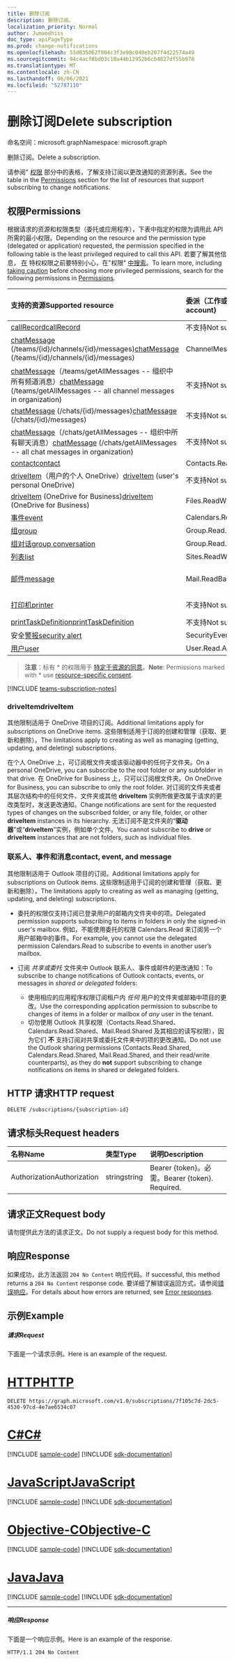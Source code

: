 ```yaml
---
title: 删除订阅
description: 删除订阅。
localization_priority: Normal
author: Jumaodhiss
doc_type: apiPageType
ms.prod: change-notifications
ms.openlocfilehash: 53d835062f004c3f3e98c040eb207f4d22574a49
ms.sourcegitcommit: 94c4acf8bd03c10a44b12952b6cb4827df55b978
ms.translationtype: MT
ms.contentlocale: zh-CN
ms.lasthandoff: 06/06/2021
ms.locfileid: "52787110"
---
```

# <a name="delete-subscription"></a><span data-ttu-id="78409-103">删除订阅</span><span class="sxs-lookup"><span data-stu-id="78409-103">Delete subscription</span></span>

<span data-ttu-id="78409-104">命名空间：microsoft.graph</span><span class="sxs-lookup"><span data-stu-id="78409-104">Namespace: microsoft.graph</span></span>

<span data-ttu-id="78409-105">删除订阅。</span><span class="sxs-lookup"><span data-stu-id="78409-105">Delete a subscription.</span></span>

<span data-ttu-id="78409-106">请参阅" [权限](#permissions) 部分中的表格，了解支持订阅以更改通知的资源列表。</span><span class="sxs-lookup"><span data-stu-id="78409-106">See the table in the [Permissions](#permissions) section for the list of resources that support subscribing to change notifications.</span></span>

## <a name="permissions"></a><span data-ttu-id="78409-107">权限</span><span class="sxs-lookup"><span data-stu-id="78409-107">Permissions</span></span>

<span data-ttu-id="78409-108">根据请求的资源和权限类型（委托或应用程序），下表中指定的权限为调用此 API 所需的最小权限。</span><span class="sxs-lookup"><span data-stu-id="78409-108">Depending on the resource and the permission type (delegated or application) requested, the permission specified in the following table is the least privileged required to call this API.</span></span> <span data-ttu-id="78409-109">若要了解其他信息， [在](/graph/auth/auth-concepts#best-practices-for-requesting-permissions) 特权权限之前要特别小心，在"权限" [中搜索](/graph/permissions-reference)。</span><span class="sxs-lookup"><span data-stu-id="78409-109">To learn more, including [taking caution](/graph/auth/auth-concepts#best-practices-for-requesting-permissions) before choosing more privileged permissions, search for the following permissions in [Permissions](/graph/permissions-reference).</span></span>

| <span data-ttu-id="78409-110">支持的资源</span><span class="sxs-lookup"><span data-stu-id="78409-110">Supported resource</span></span> | <span data-ttu-id="78409-111">委派（工作或学校帐户）</span><span class="sxs-lookup"><span data-stu-id="78409-111">Delegated (work or school account)</span></span> | <span data-ttu-id="78409-112">委派（个人 Microsoft 帐户）</span><span class="sxs-lookup"><span data-stu-id="78409-112">Delegated (personal Microsoft account)</span></span> | <span data-ttu-id="78409-113">应用程序</span><span class="sxs-lookup"><span data-stu-id="78409-113">Application</span></span> |
|:-----|:-----|:-----|:-----|
|[<span data-ttu-id="78409-114">callRecord</span><span class="sxs-lookup"><span data-stu-id="78409-114">callRecord</span></span>](../resources/callrecords-callrecord.md) | <span data-ttu-id="78409-115">不支持</span><span class="sxs-lookup"><span data-stu-id="78409-115">Not supported</span></span> | <span data-ttu-id="78409-116">不支持</span><span class="sxs-lookup"><span data-stu-id="78409-116">Not supported</span></span> | <span data-ttu-id="78409-117">CallRecords.Read.All</span><span class="sxs-lookup"><span data-stu-id="78409-117">CallRecords.Read.All</span></span> |
|<span data-ttu-id="78409-118">[chatMessage](../resources/chatmessage.md) (/teams/{id}/channels/{id}/messages)</span><span class="sxs-lookup"><span data-stu-id="78409-118">[chatMessage](../resources/chatmessage.md) (/teams/{id}/channels/{id}/messages)</span></span> | <span data-ttu-id="78409-119">ChannelMessage.Read.All</span><span class="sxs-lookup"><span data-stu-id="78409-119">ChannelMessage.Read.All</span></span> | <span data-ttu-id="78409-120">不支持</span><span class="sxs-lookup"><span data-stu-id="78409-120">Not supported</span></span> |  <span data-ttu-id="78409-121">ChannelMessage.Read.Group\*、ChannelMessage.Read.All</span><span class="sxs-lookup"><span data-stu-id="78409-121">ChannelMessage.Read.Group\*, ChannelMessage.Read.All</span></span>  |
|<span data-ttu-id="78409-122">[chatMessage](../resources/chatmessage.md)（/teams/getAllMessages -- 组织中所有频道消息）</span><span class="sxs-lookup"><span data-stu-id="78409-122">[chatMessage](../resources/chatmessage.md) (/teams/getAllMessages -- all channel messages in organization)</span></span> | <span data-ttu-id="78409-123">不支持</span><span class="sxs-lookup"><span data-stu-id="78409-123">Not supported</span></span> | <span data-ttu-id="78409-124">不支持</span><span class="sxs-lookup"><span data-stu-id="78409-124">Not supported</span></span> | <span data-ttu-id="78409-125">ChannelMessage.Read.All</span><span class="sxs-lookup"><span data-stu-id="78409-125">ChannelMessage.Read.All</span></span>  |
|<span data-ttu-id="78409-126">[chatMessage](../resources/chatmessage.md) (/chats/{id}/messages)</span><span class="sxs-lookup"><span data-stu-id="78409-126">[chatMessage](../resources/chatmessage.md) (/chats/{id}/messages)</span></span> | <span data-ttu-id="78409-127">不支持</span><span class="sxs-lookup"><span data-stu-id="78409-127">Not supported</span></span> | <span data-ttu-id="78409-128">不支持</span><span class="sxs-lookup"><span data-stu-id="78409-128">Not supported</span></span> | <span data-ttu-id="78409-129">Chat.Read.All</span><span class="sxs-lookup"><span data-stu-id="78409-129">Chat.Read.All</span></span>  |
|<span data-ttu-id="78409-130">[chatMessage](../resources/chatmessage.md)（/chats/getAllMessages -- 组织中所有聊天消息）</span><span class="sxs-lookup"><span data-stu-id="78409-130">[chatMessage](../resources/chatmessage.md) (/chats/getAllMessages -- all chat messages in organization)</span></span> | <span data-ttu-id="78409-131">不支持</span><span class="sxs-lookup"><span data-stu-id="78409-131">Not supported</span></span> | <span data-ttu-id="78409-132">不支持</span><span class="sxs-lookup"><span data-stu-id="78409-132">Not supported</span></span> | <span data-ttu-id="78409-133">Chat.Read.All</span><span class="sxs-lookup"><span data-stu-id="78409-133">Chat.Read.All</span></span>  |
|[<span data-ttu-id="78409-134">contact</span><span class="sxs-lookup"><span data-stu-id="78409-134">contact</span></span>](../resources/contact.md) | <span data-ttu-id="78409-135">Contacts.Read</span><span class="sxs-lookup"><span data-stu-id="78409-135">Contacts.Read</span></span> | <span data-ttu-id="78409-136">Contacts.Read</span><span class="sxs-lookup"><span data-stu-id="78409-136">Contacts.Read</span></span> | <span data-ttu-id="78409-137">Contacts.Read</span><span class="sxs-lookup"><span data-stu-id="78409-137">Contacts.Read</span></span> |
|<span data-ttu-id="78409-138">[driveItem](../resources/driveitem.md)（用户的个人 OneDrive）</span><span class="sxs-lookup"><span data-stu-id="78409-138">[driveItem](../resources/driveitem.md) (user's personal OneDrive)</span></span> | <span data-ttu-id="78409-139">不支持</span><span class="sxs-lookup"><span data-stu-id="78409-139">Not supported</span></span> | <span data-ttu-id="78409-140">Files.ReadWrite</span><span class="sxs-lookup"><span data-stu-id="78409-140">Files.ReadWrite</span></span> | <span data-ttu-id="78409-141">不支持</span><span class="sxs-lookup"><span data-stu-id="78409-141">Not supported</span></span> |
|<span data-ttu-id="78409-142">[driveItem](../resources/driveitem.md) (OneDrive for Business)</span><span class="sxs-lookup"><span data-stu-id="78409-142">[driveItem](../resources/driveitem.md) (OneDrive for Business)</span></span> | <span data-ttu-id="78409-143">Files.ReadWrite.All</span><span class="sxs-lookup"><span data-stu-id="78409-143">Files.ReadWrite.All</span></span> | <span data-ttu-id="78409-144">不支持</span><span class="sxs-lookup"><span data-stu-id="78409-144">Not supported</span></span> | <span data-ttu-id="78409-145">Files.ReadWrite.All</span><span class="sxs-lookup"><span data-stu-id="78409-145">Files.ReadWrite.All</span></span> |
|[<span data-ttu-id="78409-146">事件</span><span class="sxs-lookup"><span data-stu-id="78409-146">event</span></span>](../resources/event.md) | <span data-ttu-id="78409-147">Calendars.Read</span><span class="sxs-lookup"><span data-stu-id="78409-147">Calendars.Read</span></span> | <span data-ttu-id="78409-148">Calendars.Read</span><span class="sxs-lookup"><span data-stu-id="78409-148">Calendars.Read</span></span> | <span data-ttu-id="78409-149">Calendars.Read</span><span class="sxs-lookup"><span data-stu-id="78409-149">Calendars.Read</span></span> |
|[<span data-ttu-id="78409-150">组</span><span class="sxs-lookup"><span data-stu-id="78409-150">group</span></span>](../resources/group.md) | <span data-ttu-id="78409-151">Group.Read.All</span><span class="sxs-lookup"><span data-stu-id="78409-151">Group.Read.All</span></span> | <span data-ttu-id="78409-152">不支持</span><span class="sxs-lookup"><span data-stu-id="78409-152">Not supported</span></span> | <span data-ttu-id="78409-153">Group.Read.All</span><span class="sxs-lookup"><span data-stu-id="78409-153">Group.Read.All</span></span> |
|[<span data-ttu-id="78409-154">组对话</span><span class="sxs-lookup"><span data-stu-id="78409-154">group conversation</span></span>](../resources/conversation.md) | <span data-ttu-id="78409-155">Group.Read.All</span><span class="sxs-lookup"><span data-stu-id="78409-155">Group.Read.All</span></span> | <span data-ttu-id="78409-156">不支持</span><span class="sxs-lookup"><span data-stu-id="78409-156">Not supported</span></span> | <span data-ttu-id="78409-157">不支持</span><span class="sxs-lookup"><span data-stu-id="78409-157">Not supported</span></span> |
|[<span data-ttu-id="78409-158">列表</span><span class="sxs-lookup"><span data-stu-id="78409-158">list</span></span>](../resources/list.md) | <span data-ttu-id="78409-159">Sites.ReadWrite.All</span><span class="sxs-lookup"><span data-stu-id="78409-159">Sites.ReadWrite.All</span></span> | <span data-ttu-id="78409-160">不支持</span><span class="sxs-lookup"><span data-stu-id="78409-160">Not supported</span></span> | <span data-ttu-id="78409-161">Sites.ReadWrite.All</span><span class="sxs-lookup"><span data-stu-id="78409-161">Sites.ReadWrite.All</span></span> |
|[<span data-ttu-id="78409-162">邮件</span><span class="sxs-lookup"><span data-stu-id="78409-162">message</span></span>](../resources/message.md) | <span data-ttu-id="78409-163">Mail.ReadBasic、Mail.Read</span><span class="sxs-lookup"><span data-stu-id="78409-163">Mail.ReadBasic, Mail.Read</span></span> | <span data-ttu-id="78409-164">Mail.ReadBasic、Mail.Read</span><span class="sxs-lookup"><span data-stu-id="78409-164">Mail.ReadBasic, Mail.Read</span></span> | <span data-ttu-id="78409-165">Mail.ReadBasic、Mail.Read</span><span class="sxs-lookup"><span data-stu-id="78409-165">Mail.ReadBasic, Mail.Read</span></span> |
|[<span data-ttu-id="78409-166">打印机</span><span class="sxs-lookup"><span data-stu-id="78409-166">printer</span></span>](../resources/printer.md) | <span data-ttu-id="78409-167">不支持</span><span class="sxs-lookup"><span data-stu-id="78409-167">Not supported</span></span> | <span data-ttu-id="78409-168">不支持</span><span class="sxs-lookup"><span data-stu-id="78409-168">Not supported</span></span> | <span data-ttu-id="78409-169">打印机。阅读.All，Printer.ReadWrite.All</span><span class="sxs-lookup"><span data-stu-id="78409-169">Printer.Read.All, Printer.ReadWrite.All</span></span> |
|[<span data-ttu-id="78409-170">printTaskDefinition</span><span class="sxs-lookup"><span data-stu-id="78409-170">printTaskDefinition</span></span>](../resources/printtaskdefinition.md) | <span data-ttu-id="78409-171">不支持</span><span class="sxs-lookup"><span data-stu-id="78409-171">Not supported</span></span> | <span data-ttu-id="78409-172">不支持</span><span class="sxs-lookup"><span data-stu-id="78409-172">Not supported</span></span> | <span data-ttu-id="78409-173">PrintTaskDefinition.ReadWrite.All</span><span class="sxs-lookup"><span data-stu-id="78409-173">PrintTaskDefinition.ReadWrite.All</span></span> |
|<span data-ttu-id="78409-174">安全[警报](../resources/alert.md)</span><span class="sxs-lookup"><span data-stu-id="78409-174">[security alert](../resources/alert.md)</span></span> | <span data-ttu-id="78409-175">SecurityEvents.ReadWrite.All</span><span class="sxs-lookup"><span data-stu-id="78409-175">SecurityEvents.ReadWrite.All</span></span> | <span data-ttu-id="78409-176">不支持</span><span class="sxs-lookup"><span data-stu-id="78409-176">Not supported</span></span> | <span data-ttu-id="78409-177">SecurityEvents.ReadWrite.All</span><span class="sxs-lookup"><span data-stu-id="78409-177">SecurityEvents.ReadWrite.All</span></span> |
|[<span data-ttu-id="78409-178">用户</span><span class="sxs-lookup"><span data-stu-id="78409-178">user</span></span>](../resources/user.md) | <span data-ttu-id="78409-179">User.Read.All</span><span class="sxs-lookup"><span data-stu-id="78409-179">User.Read.All</span></span> | <span data-ttu-id="78409-180">User.Read.All</span><span class="sxs-lookup"><span data-stu-id="78409-180">User.Read.All</span></span> | <span data-ttu-id="78409-181">User.Read.All</span><span class="sxs-lookup"><span data-stu-id="78409-181">User.Read.All</span></span> |


> <span data-ttu-id="78409-182">**注意**：标有 \* 的权限用于 [特定于资源的同意]( https://aka.ms/teams-rsc)。</span><span class="sxs-lookup"><span data-stu-id="78409-182">**Note**: Permissions marked with \* use [resource-specific consent]( https://aka.ms/teams-rsc).</span></span>

[!INCLUDE [teams-subscription-notes](../../includes/teams-subscription-notes.md)]

### <a name="driveitem"></a><span data-ttu-id="78409-183">driveItem</span><span class="sxs-lookup"><span data-stu-id="78409-183">driveItem</span></span>

<span data-ttu-id="78409-184">其他限制适用于 OneDrive 项目的订阅。</span><span class="sxs-lookup"><span data-stu-id="78409-184">Additional limitations apply for subscriptions on OneDrive items.</span></span> <span data-ttu-id="78409-185">这些限制适用于订阅的创建和管理（获取、更新和删除）。</span><span class="sxs-lookup"><span data-stu-id="78409-185">The limitations apply to creating as well as managing (getting, updating, and deleting) subscriptions.</span></span>

<span data-ttu-id="78409-186">在个人 OneDrive 上，可订阅根文件夹或该驱动器中的任何子文件夹。</span><span class="sxs-lookup"><span data-stu-id="78409-186">On a personal OneDrive, you can subscribe to the root folder or any subfolder in that drive.</span></span> <span data-ttu-id="78409-187">在 OneDrive for Business 上，只可以订阅根文件夹。</span><span class="sxs-lookup"><span data-stu-id="78409-187">On OneDrive for Business, you can subscribe to only the root folder.</span></span> <span data-ttu-id="78409-188">对订阅的文件夹或者其层次结构中的任何文件、文件夹或其他 **driveItem** 实例所做更改属于请求的更改类型时，发送更改通知。</span><span class="sxs-lookup"><span data-stu-id="78409-188">Change notifications are sent for the requested types of changes on the subscribed folder, or any file, folder, or other **driveItem** instances in its hierarchy.</span></span> <span data-ttu-id="78409-189">无法订阅不是文件夹的“**驱动器**”或“**driveItem**”实例，例如单个文件。</span><span class="sxs-lookup"><span data-stu-id="78409-189">You cannot subscribe to **drive** or **driveItem** instances that are not folders, such as individual files.</span></span>

### <a name="contact-event-and-message"></a><span data-ttu-id="78409-190">联系人、事件和消息</span><span class="sxs-lookup"><span data-stu-id="78409-190">contact, event, and message</span></span>

<span data-ttu-id="78409-191">其他限制适用于 Outlook 项目的订阅。</span><span class="sxs-lookup"><span data-stu-id="78409-191">Additional limitations apply for subscriptions on Outlook items.</span></span> <span data-ttu-id="78409-192">这些限制适用于订阅的创建和管理（获取、更新和删除）。</span><span class="sxs-lookup"><span data-stu-id="78409-192">The limitations apply to creating as well as managing (getting, updating, and deleting) subscriptions.</span></span>

- <span data-ttu-id="78409-193">委托的权限仅支持订阅已登录用户的邮箱内文件夹中的项。</span><span class="sxs-lookup"><span data-stu-id="78409-193">Delegated permission supports subscribing to items in folders in only the signed-in user's mailbox.</span></span> <span data-ttu-id="78409-194">例如，不能使用委托的权限 Calendars.Read 来订阅另一个用户邮箱中的事件。</span><span class="sxs-lookup"><span data-stu-id="78409-194">For example, you cannot use the delegated permission Calendars.Read to subscribe to events in another user’s mailbox.</span></span>
- <span data-ttu-id="78409-195">订阅 _共享或委托_ 文件夹中 Outlook 联系人、事件或邮件的更改通知：</span><span class="sxs-lookup"><span data-stu-id="78409-195">To subscribe to change notifications of Outlook contacts, events, or messages in _shared or delegated_ folders:</span></span>

  - <span data-ttu-id="78409-196">使用相应的应用程序权限订阅租户内 _任何_ 用户的文件夹或邮箱中项目的更改。</span><span class="sxs-lookup"><span data-stu-id="78409-196">Use the corresponding application permission to subscribe to changes of items in a folder or mailbox of _any_ user in the tenant.</span></span>
  - <span data-ttu-id="78409-197">切勿使用 Outlook 共享权限（Contacts.Read.Shared、Calendars.Read.Shared、Mail.Read.Shared 及其相应的读写权限），因为它们 **不** 支持订阅对共享或委托文件夹中的项的更改通知。</span><span class="sxs-lookup"><span data-stu-id="78409-197">Do not use the Outlook sharing permissions (Contacts.Read.Shared, Calendars.Read.Shared, Mail.Read.Shared, and their read/write counterparts), as they do **not** support subscribing to change notifications on items in shared or delegated folders.</span></span>


## <a name="http-request"></a><span data-ttu-id="78409-198">HTTP 请求</span><span class="sxs-lookup"><span data-stu-id="78409-198">HTTP request</span></span>

<!-- { "blockType": "ignored" } -->

```http
DELETE /subscriptions/{subscription-id}
```

## <a name="request-headers"></a><span data-ttu-id="78409-199">请求标头</span><span class="sxs-lookup"><span data-stu-id="78409-199">Request headers</span></span>

| <span data-ttu-id="78409-200">名称</span><span class="sxs-lookup"><span data-stu-id="78409-200">Name</span></span>       | <span data-ttu-id="78409-201">类型</span><span class="sxs-lookup"><span data-stu-id="78409-201">Type</span></span> | <span data-ttu-id="78409-202">说明</span><span class="sxs-lookup"><span data-stu-id="78409-202">Description</span></span>|
|:-----------|:------|:----------|
| <span data-ttu-id="78409-203">Authorization</span><span class="sxs-lookup"><span data-stu-id="78409-203">Authorization</span></span>  | <span data-ttu-id="78409-204">string</span><span class="sxs-lookup"><span data-stu-id="78409-204">string</span></span>  | <span data-ttu-id="78409-p106">Bearer {token}。必需。</span><span class="sxs-lookup"><span data-stu-id="78409-p106">Bearer {token}. Required.</span></span> |

## <a name="request-body"></a><span data-ttu-id="78409-207">请求正文</span><span class="sxs-lookup"><span data-stu-id="78409-207">Request body</span></span>

<span data-ttu-id="78409-208">请勿提供此方法的请求正文。</span><span class="sxs-lookup"><span data-stu-id="78409-208">Do not supply a request body for this method.</span></span>

## <a name="response"></a><span data-ttu-id="78409-209">响应</span><span class="sxs-lookup"><span data-stu-id="78409-209">Response</span></span>

<span data-ttu-id="78409-210">如果成功，此方法返回 `204 No Content` 响应代码。</span><span class="sxs-lookup"><span data-stu-id="78409-210">If successful, this method returns a `204 No Content` response code.</span></span>
<span data-ttu-id="78409-211">要详细了解错误返回方式，请参阅[错误响应][error-response]。</span><span class="sxs-lookup"><span data-stu-id="78409-211">For details about how errors are returned, see [Error responses][error-response].</span></span>

## <a name="example"></a><span data-ttu-id="78409-212">示例</span><span class="sxs-lookup"><span data-stu-id="78409-212">Example</span></span>

##### <a name="request"></a><span data-ttu-id="78409-213">请求</span><span class="sxs-lookup"><span data-stu-id="78409-213">Request</span></span>

<span data-ttu-id="78409-214">下面是一个请求示例。</span><span class="sxs-lookup"><span data-stu-id="78409-214">Here is an example of the request.</span></span>

# <a name="http"></a>[<span data-ttu-id="78409-215">HTTP</span><span class="sxs-lookup"><span data-stu-id="78409-215">HTTP</span></span>](#tab/http)
<!-- {
  "blockType": "request",
  "name": "delete_subscription"
}-->

```http
DELETE https://graph.microsoft.com/v1.0/subscriptions/7f105c7d-2dc5-4530-97cd-4e7ae6534c07
```
# <a name="c"></a>[<span data-ttu-id="78409-216">C#</span><span class="sxs-lookup"><span data-stu-id="78409-216">C#</span></span>](#tab/csharp)
[!INCLUDE [sample-code](../includes/snippets/csharp/delete-subscription-csharp-snippets.md)]
[!INCLUDE [sdk-documentation](../includes/snippets/snippets-sdk-documentation-link.md)]

# <a name="javascript"></a>[<span data-ttu-id="78409-217">JavaScript</span><span class="sxs-lookup"><span data-stu-id="78409-217">JavaScript</span></span>](#tab/javascript)
[!INCLUDE [sample-code](../includes/snippets/javascript/delete-subscription-javascript-snippets.md)]
[!INCLUDE [sdk-documentation](../includes/snippets/snippets-sdk-documentation-link.md)]

# <a name="objective-c"></a>[<span data-ttu-id="78409-218">Objective-C</span><span class="sxs-lookup"><span data-stu-id="78409-218">Objective-C</span></span>](#tab/objc)
[!INCLUDE [sample-code](../includes/snippets/objc/delete-subscription-objc-snippets.md)]
[!INCLUDE [sdk-documentation](../includes/snippets/snippets-sdk-documentation-link.md)]

# <a name="java"></a>[<span data-ttu-id="78409-219">Java</span><span class="sxs-lookup"><span data-stu-id="78409-219">Java</span></span>](#tab/java)
[!INCLUDE [sample-code](../includes/snippets/java/delete-subscription-java-snippets.md)]
[!INCLUDE [sdk-documentation](../includes/snippets/snippets-sdk-documentation-link.md)]

---


##### <a name="response"></a><span data-ttu-id="78409-220">响应</span><span class="sxs-lookup"><span data-stu-id="78409-220">Response</span></span>

<span data-ttu-id="78409-221">下面是一个响应示例。</span><span class="sxs-lookup"><span data-stu-id="78409-221">Here is an example of the response.</span></span>
<!-- {
  "blockType": "response"
} -->

```http
HTTP/1.1 204 No Content
```

[error-response]: /graph/errors

<!-- {
  "type": "#page.annotation",
  "description": "Delete subscription",
  "keywords": "",
  "section": "documentation",
  "tocPath": "",
  "suppressions": [
  ]
}-->

